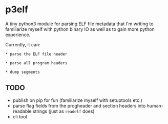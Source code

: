 # **p3elf**

A tiny python3 module for parsing ELF file metadata that I'm writing to familiarize myself with python binary IO as well as to gain more python experience.

Currently, it can: 

    * parse the ELF file header

    * parse all program headers

    * dump segments

## TODO
* publish on pip for fun (familiarize myself with setuptools etc.)
* parse flag fields from the progheader and section headers into human-readable strings (just as `readelf` does)
* cli tool
